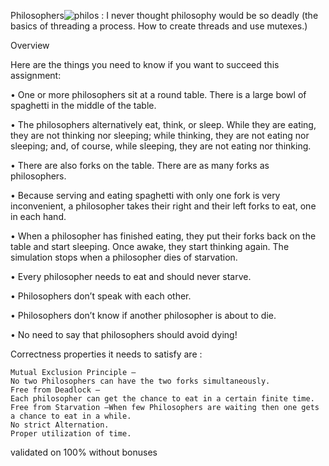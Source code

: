 Philosophers![philos](https://user-images.githubusercontent.com/73430903/175942780-45cb88c3-840a-42dd-95b0-a54515ffc317.png)
:
I never thought philosophy would be so deadly (the basics of threading a process.
How to create threads and use mutexes.)

Overview

Here are the things you need to know if you want to succeed this assignment:

• One or more philosophers sit at a round table.
There is a large bowl of spaghetti in the middle of the table.

• The philosophers alternatively eat, think, or sleep.
While they are eating, they are not thinking nor sleeping;
while thinking, they are not eating nor sleeping;
and, of course, while sleeping, they are not eating nor thinking.

• There are also forks on the table. There are as many forks as philosophers.

• Because serving and eating spaghetti with only one fork is very inconvenient, a
philosopher takes their right and their left forks to eat, one in each hand.

• When a philosopher has finished eating, they put their forks back on the table and
start sleeping. Once awake, they start thinking again. The simulation stops when
a philosopher dies of starvation.

• Every philosopher needs to eat and should never starve.

• Philosophers don’t speak with each other.

• Philosophers don’t know if another philosopher is about to die.

• No need to say that philosophers should avoid dying!

Correctness properties it needs to satisfy are :

    Mutual Exclusion Principle –
    No two Philosophers can have the two forks simultaneously.
    Free from Deadlock –
    Each philosopher can get the chance to eat in a certain finite time.
    Free from Starvation –When few Philosophers are waiting then one gets a chance to eat in a while.
    No strict Alternation.
    Proper utilization of time.

validated on 100% without bonuses
